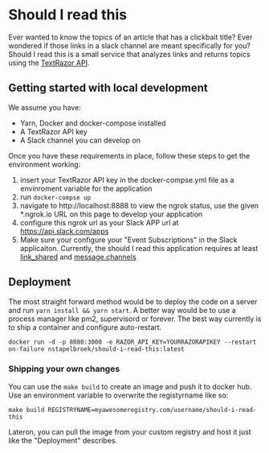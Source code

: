 # Should I read this
Ever wanted to know the topics of an article that has a clickbait title? Ever wondered if those links in a slack channel are meant specifically for you?
Should I read this is a small service that analyzes links and returns topics using the [TextRazor API](https://www.textrazor.com/). 

## Getting started with local development
We assume you have:
- Yarn, Docker and docker-compose installed
- A TextRazor API key
- A Slack channel you can develop on

Once you have these requirements in place, follow these steps to get the environment working:
1. insert your TextRazor API key in the docker-compse.yml file as a envinroment variable for the application
2. run `docker-compse up`
3. navigate to http://localhost:8888 to view the ngrok status, use the given *.ngrok.io URL on this page to develop your application
4. configure this ngrok url as your Slack APP url at https://api.slack.com/apps
5. Make sure your configure your "Event Subscriptions" in the Slack applicaiton. Currently, the should I read this application requires at least [link_shared](https://api.slack.com/events/link_shared) and [message.channels](https://api.slack.com/events/message.channels)


## Deployment
The most straight forward method would be to deploy the code on a server and run `yarn install && yarn start`. A better way would be to use a process manager like pm2, supervisord or forever. The best way currently is to ship a container and configure auto-restart. 
```
docker run -d -p 8080:3000 -e RAZOR_API_KEY=YOURRAZORAPIKEY --restart on-failure nstapelbroek/should-i-read-this:latest
```

### Shipping your own changes
You can use the `make build` to create an image and push it to docker hub. Use an environment variable to overwrite the registyrname like so:
```
make build REGISTRYNAME=myawesomeregistry.com/username/should-i-read-this
```
Lateron, you can pull the image from your custom registry and host it just like the "Deployment" describes.